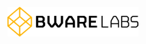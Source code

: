 <p align="center">
  <a target="_blank" href="https://bwarelabs.com">
    <img alt="BwareLabs" src="https://raw.githubusercontent.com/bwarelabs/brand-assets/master/logo-horizontal/svg/bware-logo-color-black-horizontal.svg" width="60%" />
  </a>
</p>
